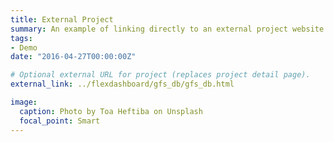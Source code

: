 ```yaml
---
title: External Project
summary: An example of linking directly to an external project website using `external_link`.
tags:
- Demo
date: "2016-04-27T00:00:00Z"

# Optional external URL for project (replaces project detail page).
external_link: ../flexdashboard/gfs_db/gfs_db.html

image:
  caption: Photo by Toa Heftiba on Unsplash
  focal_point: Smart
---
```

